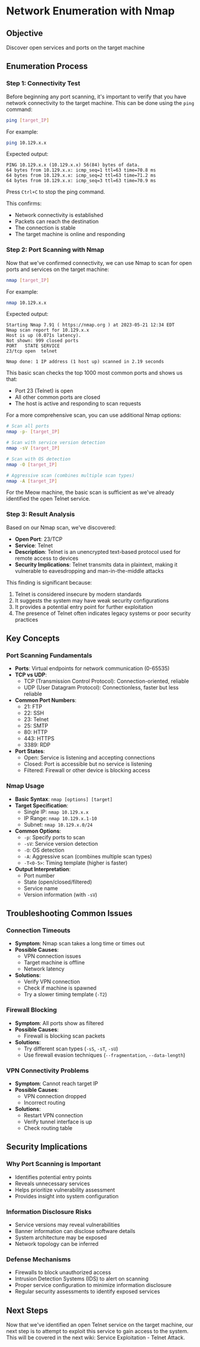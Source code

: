 # Network Enumeration with Nmap

## Objective
Discover open services and ports on the target machine

## Enumeration Process

### Step 1: Connectivity Test

Before beginning any port scanning, it's important to verify that you have network connectivity to the target machine. This can be done using the `ping` command:

```bash
ping [target_IP]
```

For example:
```bash
ping 10.129.x.x
```

Expected output:
```
PING 10.129.x.x (10.129.x.x) 56(84) bytes of data.
64 bytes from 10.129.x.x: icmp_seq=1 ttl=63 time=70.8 ms
64 bytes from 10.129.x.x: icmp_seq=2 ttl=63 time=71.2 ms
64 bytes from 10.129.x.x: icmp_seq=3 ttl=63 time=70.9 ms
```

Press `Ctrl+C` to stop the ping command.

This confirms:
- Network connectivity is established
- Packets can reach the destination
- The connection is stable
- The target machine is online and responding

### Step 2: Port Scanning with Nmap

Now that we've confirmed connectivity, we can use Nmap to scan for open ports and services on the target machine:

```bash
nmap [target_IP]
```

For example:
```bash
nmap 10.129.x.x
```

Expected output:
```
Starting Nmap 7.91 ( https://nmap.org ) at 2023-05-21 12:34 EDT
Nmap scan report for 10.129.x.x
Host is up (0.071s latency).
Not shown: 999 closed ports
PORT   STATE SERVICE
23/tcp open  telnet

Nmap done: 1 IP address (1 host up) scanned in 2.19 seconds
```

This basic scan checks the top 1000 most common ports and shows us that:
- Port 23 (Telnet) is open
- All other common ports are closed
- The host is active and responding to scan requests

For a more comprehensive scan, you can use additional Nmap options:

```bash
# Scan all ports
nmap -p- [target_IP]

# Scan with service version detection
nmap -sV [target_IP]

# Scan with OS detection
nmap -O [target_IP]

# Aggressive scan (combines multiple scan types)
nmap -A [target_IP]
```

For the Meow machine, the basic scan is sufficient as we've already identified the open Telnet service.

### Step 3: Result Analysis

Based on our Nmap scan, we've discovered:

- **Open Port**: 23/TCP
- **Service**: Telnet
- **Description**: Telnet is an unencrypted text-based protocol used for remote access to devices
- **Security Implications**: Telnet transmits data in plaintext, making it vulnerable to eavesdropping and man-in-the-middle attacks

This finding is significant because:
1. Telnet is considered insecure by modern standards
2. It suggests the system may have weak security configurations
3. It provides a potential entry point for further exploitation
4. The presence of Telnet often indicates legacy systems or poor security practices

## Key Concepts

### Port Scanning Fundamentals

- **Ports**: Virtual endpoints for network communication (0-65535)
- **TCP vs UDP**:
  - TCP (Transmission Control Protocol): Connection-oriented, reliable
  - UDP (User Datagram Protocol): Connectionless, faster but less reliable
- **Common Port Numbers**:
  - 21: FTP
  - 22: SSH
  - 23: Telnet
  - 25: SMTP
  - 80: HTTP
  - 443: HTTPS
  - 3389: RDP
- **Port States**:
  - Open: Service is listening and accepting connections
  - Closed: Port is accessible but no service is listening
  - Filtered: Firewall or other device is blocking access

### Nmap Usage

- **Basic Syntax**: `nmap [options] [target]`
- **Target Specification**:
  - Single IP: `nmap 10.129.x.x`
  - IP Range: `nmap 10.129.x.1-10`
  - Subnet: `nmap 10.129.x.0/24`
- **Common Options**:
  - `-p`: Specify ports to scan
  - `-sV`: Service version detection
  - `-O`: OS detection
  - `-A`: Aggressive scan (combines multiple scan types)
  - `-T<0-5>`: Timing template (higher is faster)
- **Output Interpretation**:
  - Port number
  - State (open/closed/filtered)
  - Service name
  - Version information (with `-sV`)

## Troubleshooting Common Issues

### Connection Timeouts
- **Symptom**: Nmap scan takes a long time or times out
- **Possible Causes**:
  - VPN connection issues
  - Target machine is offline
  - Network latency
- **Solutions**:
  - Verify VPN connection
  - Check if machine is spawned
  - Try a slower timing template (`-T2`)

### Firewall Blocking
- **Symptom**: All ports show as filtered
- **Possible Causes**:
  - Firewall is blocking scan packets
- **Solutions**:
  - Try different scan types (`-sS`, `-sT`, `-sU`)
  - Use firewall evasion techniques (`--fragmentation`, `--data-length`)

### VPN Connectivity Problems
- **Symptom**: Cannot reach target IP
- **Possible Causes**:
  - VPN connection dropped
  - Incorrect routing
- **Solutions**:
  - Restart VPN connection
  - Verify tunnel interface is up
  - Check routing table

## Security Implications

### Why Port Scanning is Important
- Identifies potential entry points
- Reveals unnecessary services
- Helps prioritize vulnerability assessment
- Provides insight into system configuration

### Information Disclosure Risks
- Service versions may reveal vulnerabilities
- Banner information can disclose software details
- System architecture may be exposed
- Network topology can be inferred

### Defense Mechanisms
- Firewalls to block unauthorized access
- Intrusion Detection Systems (IDS) to alert on scanning
- Proper service configuration to minimize information disclosure
- Regular security assessments to identify exposed services

## Next Steps

Now that we've identified an open Telnet service on the target machine, our next step is to attempt to exploit this service to gain access to the system. This will be covered in the next wiki: Service Exploitation - Telnet Attack.
